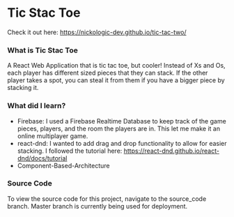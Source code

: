 # Tic Stac Toe
Check it out here: https://nickologic-dev.github.io/tic-tac-two/

### What is Tic Stac Toe
A React Web Application that is tic tac toe, but cooler! Instead of Xs and Os, each player has different sized pieces that they can stack. If the other player takes a spot, you can steal it from them if you have a bigger piece by stacking it.

### What did I learn?
- Firebase: I used a Firebase Realtime Database to keep track of the game pieces, players, and the room the players are in. This let me make it an online multiplayer game. 
- react-dnd: I wanted to add drag and drop functionality to allow for easier stacking. I followed the tutorial here: https://react-dnd.github.io/react-dnd/docs/tutorial
- Component-Based-Architecture

### Source Code
To view the source code for this project, navigate to the source_code branch. Master branch is currently being used for deployment. 
